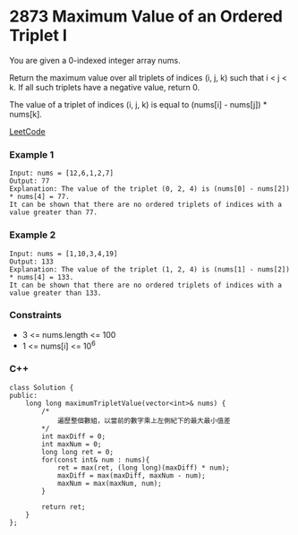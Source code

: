 # 2873 Maximum Value of an Ordered Triplet I

You are given a 0-indexed integer array nums.

Return the maximum value over all triplets of indices (i, j, k) such that i < j < k. If all such triplets have a negative value, return 0.

The value of a triplet of indices (i, j, k) is equal to (nums[i] - nums[j]) * nums[k].

[LeetCode](https://leetcode.cn/problems/maximum-value-of-an-ordered-triplet-i/)

### Example 1

```
Input: nums = [12,6,1,2,7]
Output: 77
Explanation: The value of the triplet (0, 2, 4) is (nums[0] - nums[2]) * nums[4] = 77.
It can be shown that there are no ordered triplets of indices with a value greater than 77. 
```

### Example 2

```
Input: nums = [1,10,3,4,19]
Output: 133
Explanation: The value of the triplet (1, 2, 4) is (nums[1] - nums[2]) * nums[4] = 133.
It can be shown that there are no ordered triplets of indices with a value greater than 133.
```

### Constraints

* 3 <= nums.length <= 100
* 1 <= nums[i] <= 10<sup>6</sup>


### C++ 

```
class Solution {
public:
    long long maximumTripletValue(vector<int>& nums) {
        /*
            遍歷整個數組，以當前的數字乘上左側紀下的最大最小值差
        */
        int maxDiff = 0;
        int maxNum = 0;
        long long ret = 0;
        for(const int& num : nums){
            ret = max(ret, (long long)(maxDiff) * num);
            maxDiff = max(maxDiff, maxNum - num);
            maxNum = max(maxNum, num);
        }
        
        return ret;
    }
};
```